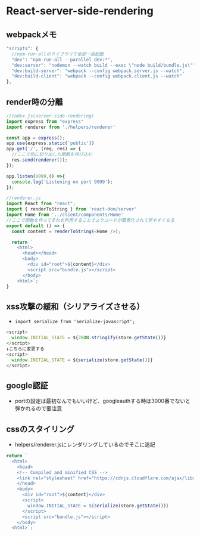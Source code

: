 # React-server-side-rendering

## webpackメモ
```js
"scripts": {
  //npm-run-allのライブラリで全部一括起動
  "dev": "npm-run-all --parallel dev:*",
  "dev:server": "nodemon --watch build --exec \"node build/bundle.js\"",
  "dev:build-server": "webpack --config webpack.server.js --watch",
  "dev:build-client": "webpack --config webpack.client.js --watch"
},
```

## render時の分離
```js
//index.js(server-side-rendering)
import express from "express"
import renderer from './helpers/renderer'

const app = express();
app.use(express.static('public'))
app.get('/', (req, res) => {
  //ここで別に切り出した関数を呼び込む
  res.send(renderer());
});

app.listen(9999,() =>{
  console.log('Listening on port 9999');
});

```

```js
//renderer.js
import React from "react";
import { renderToString } from 'react-dom/server'
import Home from '../client/components/Home'
//ここで関数を作ってそれを利用することでよりコードが簡素化されて見やすくなる
export default () => {
  const content = renderToString(<Home />);

  return `
    <html>
      <head></head>
      <body>
        <div id="root">${content}</div>
        <script src="bundle.js"></script>
      </body>
    <html>`;
}
```


## xss攻撃の緩和（シリアライズさせる）
- `import serialize from 'serialize-javascript';`
```js
<script>
  window.INITIAL_STATE = ${JSON.stringify(store.getState())}
</script>
↓こちらに変更する
<script>
  window.INITIAL_STATE = ${serialize(store.getState())}
</script>
```

## google認証
- portの設定は最初なんでもいいけど、googleauthする時は3000番でないと弾かれるので要注意

## cssのスタイリング
- helpers/renderer.jsにレンダリングしているのでそこに追記
```js
return `
  <html>
    <head>
    <!-- Compiled and minified CSS -->
    <link rel="stylesheet" href="https://cdnjs.cloudflare.com/ajax/libs/materialize/1.0.0-rc.2/css/materialize.min.css">
    </head>
    <body>
      <div id="root">${content}</div>
      <script>
        window.INITIAL_STATE = ${serialize(store.getState())}
      </script>
      <script src="bundle.js"></script>
    </body>
  <html>`;
```
